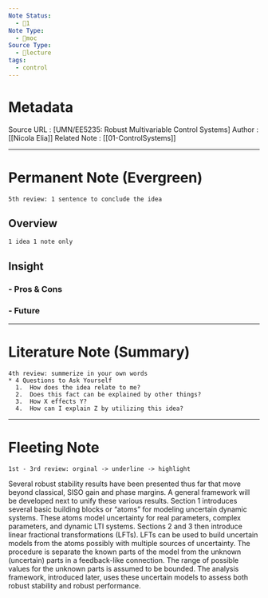```yaml
---
Note Status:
  - 🔅1
Note Type:
  - 📍moc
Source Type:
  - 🏫lecture
tags:
  - control
---
```

# Metadata
Source URL       : [UMN/EE5235: Robust Multivariable Control Systems]
Author              : [[Nicola Elia]]
Related Note     : [[01-ControlSystems]]

---

# Permanent Note (Evergreen)
	5th review: 1 sentence to conclude the idea
## Overview
	1 idea 1 note only


## Insight
### - Pros & Cons


### - Future


---

# Literature Note (Summary)
	4th review: summerize in your own words
	* 4 Questions to Ask Yourself
	  1.  How does the idea relate to me?
	  2.  Does this fact can be explained by other things?
	  3.  How X effects Y?
	  4.  How can I explain Z by utilizing this idea?


---

# Fleeting Note 
	1st - 3rd review: orginal -> underline -> highlight

Several robust stability results have been presented thus far that move beyond classical, SISO gain and phase margins. A general framework will be developed next to unify these various results. Section 1 introduces several basic building blocks or “atoms” for modeling uncertain dynamic systems. These atoms model uncertainty for real parameters, complex parameters, and dynamic LTI systems. Sections 2 and 3 then introduce linear fractional transformations (LFTs). LFTs can be used to build uncertain models from the atoms possibly with multiple sources of uncertainty. The procedure is separate the known parts of the model from the unknown (uncertain) parts in a feedback-like connection. The range of possible values for the unknown parts is assumed to be bounded. The analysis framework, introduced later, uses these uncertain models to assess both robust stability and robust performance.